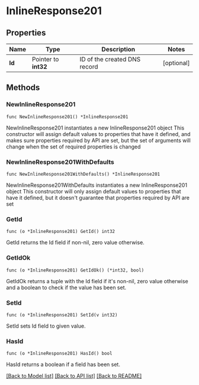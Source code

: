 # InlineResponse201

## Properties

Name | Type | Description | Notes
------------ | ------------- | ------------- | -------------
**Id** | Pointer to **int32** | ID of the created DNS record | [optional] 

## Methods

### NewInlineResponse201

`func NewInlineResponse201() *InlineResponse201`

NewInlineResponse201 instantiates a new InlineResponse201 object
This constructor will assign default values to properties that have it defined,
and makes sure properties required by API are set, but the set of arguments
will change when the set of required properties is changed

### NewInlineResponse201WithDefaults

`func NewInlineResponse201WithDefaults() *InlineResponse201`

NewInlineResponse201WithDefaults instantiates a new InlineResponse201 object
This constructor will only assign default values to properties that have it defined,
but it doesn't guarantee that properties required by API are set

### GetId

`func (o *InlineResponse201) GetId() int32`

GetId returns the Id field if non-nil, zero value otherwise.

### GetIdOk

`func (o *InlineResponse201) GetIdOk() (*int32, bool)`

GetIdOk returns a tuple with the Id field if it's non-nil, zero value otherwise
and a boolean to check if the value has been set.

### SetId

`func (o *InlineResponse201) SetId(v int32)`

SetId sets Id field to given value.

### HasId

`func (o *InlineResponse201) HasId() bool`

HasId returns a boolean if a field has been set.


[[Back to Model list]](../README.md#documentation-for-models) [[Back to API list]](../README.md#documentation-for-api-endpoints) [[Back to README]](../README.md)


